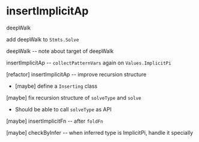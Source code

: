 # insertImplicitAp

deepWalk

add deepWalk to `Stmts.Solve`

deepWalk -- note about target of deepWalk

insertImplicitAp -- `collectPatternVars` again on `Values.ImplicitPi`

[refactor] insertImplicitAp -- improve recursion structure

- [maybe] define a `Inserting` class

[maybe] fix recursion structure of `solveType` and `solve`

- Should be able to call `solveType` as API

[maybe] insertImplicitFn -- after `foldFn`

[maybe] checkByInfer -- when inferred type is ImplicitPi, handle it specially
